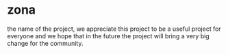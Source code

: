 # zona
the name of the project, we appreciate this project to be a useful project for everyone and we hope that in the future the project will bring a very big change for the community.
